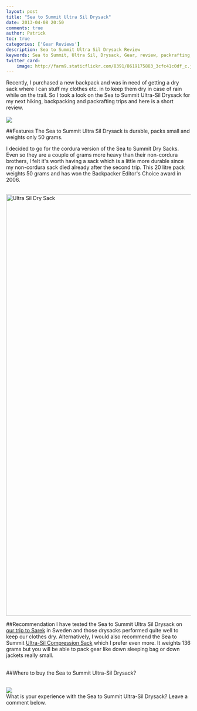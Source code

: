 ```yaml
---
layout: post
title: "Sea to Summit Ultra Sil Drysack"
date: 2013-04-08 20:50
comments: true
author: Patrick
toc: true
categories: ['Gear Reviews']
description: Sea to Summit Ultra Sil Drysack Review
keywords: Sea to Summit, Ultra Sil, Drysack, Gear, review, packrafting, kayaking, hiking
twitter_card:
    image: http://farm9.staticflickr.com/8391/8619175883_3cfc41c0df_c.jpg
---
```

Recently, I purchased a new backpack and was in need of getting a dry sack where I can stuff my clothes etc. in to keep them dry in case of rain while on the trail. So I took a look on the Sea to Summit Ultra-Sil Drysack for my next hiking, backpacking and packrafting trips and here is a short review.<br><br>
<img src="http://farm9.staticflickr.com/8391/8619175883_3cfc41c0df_c.jpg">
<!--more-->

##Features
The Sea to Summit Ultra Sil Drysack is durable, packs small and weights only 50 grams.

I decided to go for the cordura version of the Sea to Summit Dry Sacks. Even so they are a couple of grams more heavy than their non-cordura brothers, I felt it's worth having a sack which is a little more durable since my non-cordura sack died already after the second trip. This 20 litre pack weights 50 grams and has won the Backpacker Editor's Choice award in 2006.<br><br>

<a href="http://amzn.to/1nUEHcS"><img src="http://farm9.staticflickr.com/8108/8620278682_55fda415f7_c.jpg" width="1150" alt="Ultra Sil Dry Sack"></a>

##Recommendation
I have tested the Sea to Summit Ultra Sil Drysack on <a href="http://hikeventures.com/hiking-and-packrafting-in-sarek-day-1/" target="_self">our trip to Sarek</a> in Sweden and those drysacks performed quite well to keep our clothes dry. Alternatively, I would also recommend the Sea to Summit <a href="http://amzn.to/1I8MYnK">Ultra-Sil Compression Sack</a> which I prefer even more. It weights 136 grams but you will be able to pack gear like down sleeping bag or down jackets really small.<br><br>

##Where to buy the Sea to Summit Ultra-Sil Drysack?
<script type="text/javascript" src="http://www.avantlink.com/api.php?module=ProductSearch&affiliate_id=125311&website_id=150351&merchant_ids&search_results_sort_order=Retail+Price|asc&output=js&search_results_merchant_limit=1&search_advanced_syntax=1&search_results_options=noheader&search_results_count=1&search_results_layout=list&search_results_fields=|Merchant+Name|Product+Name|Retail+Price&search_term=Sea to Summit Ultra-Sil Drysack"></script>
<br>
<a rel="nofollow" href="http://www.amazon.com/gp/product/B0045D67CS/ref=as_li_tl?ie=UTF8&camp=1789&creative=9325&creativeASIN=B0045D67CS&linkCode=as2&tag=hikeve-20&linkId=A3MJAPE7KBNJOW6Y"><img border="0" src="http://ws-na.amazon-adsystem.com/widgets/q?_encoding=UTF8&ASIN=B0045D67CS&Format=_SL250_&ID=AsinImage&MarketPlace=US&ServiceVersion=20070822&WS=1&tag=hikeve-20" ></a><img src="http://ir-na.amazon-adsystem.com/e/ir?t=hikeve-20&l=as2&o=1&a=B0045D67CS" width="1" height="1" border="0" alt="" style="border:none !important; margin:0px !important;" />
<br>
What is your experience with the Sea to Summit Ultra-Sil Drysack? Leave a comment below.
